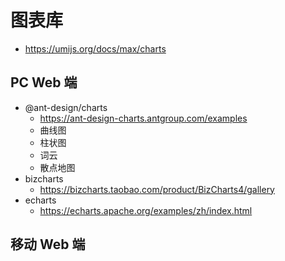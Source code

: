 # 图表库

- https://umijs.org/docs/max/charts
  
## PC Web 端

- @ant-design/charts
  - https://ant-design-charts.antgroup.com/examples
  - 曲线图
  - 柱状图
  - 词云
  - 散点地图
- bizcharts
  - https://bizcharts.taobao.com/product/BizCharts4/gallery
- echarts
  - https://echarts.apache.org/examples/zh/index.html

## 移动 Web 端
